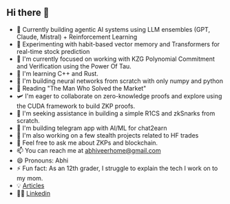 ## Hi there 👋

<!--
**AV2884/av2884** is a ✨ _special_ ✨ repository because its `README.md` (this file) appears on your GitHub profile.

Here are some ideas to get you started: -->

- 🛜 Currently building agentic AI systems using LLM ensembles (GPT, Claude, Mistral) + Reinforcement Learning
- 🧠 Experimenting with habit-based vector memory and Transformers for real-time stock prediction
- 🔭 I'm currently focused on working with KZG Polynomial Commitment and Verification using the Power Of Tau.
- 🌱 I'm learning C++ and Rust.
- 🔨 I'm building neural networks from scratch with only numpy and python
- 🍄 Reading "The Man Who Solved the Market"
- 🛩️ I'm eager to collaborate on zero-knowledge proofs and explore using the CUDA framework to build ZKP proofs.
- 🤔 I'm seeking assistance in building a simple R1CS and zkSnarks from scratch.
- 🐸 I'm building telegram app with AI/ML for chat2earn
- 🥷 I'm also working on a few stealth projects related to HF trades
- 💬 Feel free to ask me about ZKPs and blockchain.
- 📫 You can reach me at abhiveerhome@gmail.com
- 😄 Pronouns: Abhi
- ⚡ Fun fact: As an 12th grader, I struggle to explain the tech I work on to my mom.
- 💡 [Articles](https://medium.com/@abhiveerhome)
- 🏄‍♂️ [Linkedin](https://www.linkedin.com/in/abhiveerhome/)
